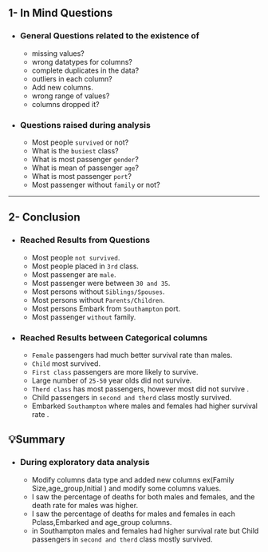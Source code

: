 ## 1- In Mind Questions
- ### General Questions related to the existence of
  - missing values?
  - wrong datatypes for columns?
  - complete duplicates in the data?
  - outliers in each column?
  - Add new columns.
  - wrong range of values?
  - columns dropped it?
  
- ### Questions raised during analysis
  - Most people `survived` or not?
  - What is the `busiest` class?
  - What is most passenger `gender`?
  - What is mean of passenger `age`?
  - What is most passenger `port`?
  - Most passenger without `family` or not?
____________________________________________________________________________________
## 2- Conclusion
- ### Reached Results from Questions
  - Most people `not survived`.
  - Most people placed in `3rd` class.
  - Most passenger are `male`.
  - Most passenger were between `30 and 35`.
  - Most persons without `Siblings/Spouses`.
  - Most persons without `Parents/Children`.
  - Most persons Embark from `Southampton` port.
  - Most passenger `without` family.

- ### Reached Results between Categorical columns
  - `Female` passengers had much better survival rate than males.
  - `Child` most survived.
  - `First class` passengers are more likely to survive.
  - Large number of `25-50` year olds did not survive.
  - `Therd class` has most passengers, however most did not survive .
  - Child  passengers in `second and therd` class mostly survived.
  - Embarked `Southampton` where males and females had higher survival rate .

## 💡Summary
- ### During exploratory data analysis
  - Modify columns data type and added new columns ex(Family Size,age_group,Initial ) and modify some columns values.
  - I saw the percentage of deaths for both males and females, and the death rate for males was higher.
  -  I saw the percentage of deaths for males and females in each Pclass,Embarked and age_group columns.
  -  in Southampton males and females had higher survival rate but Child  passengers in `second and therd` class mostly survived.

